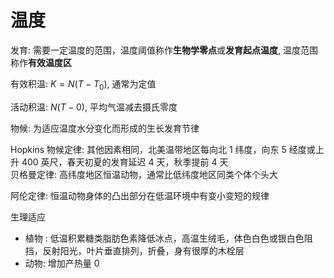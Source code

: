 # 温度

发育: 需要一定温度的范围，温度阈值称作**生物学零点**或**发育起点温度**, 温度范围称作**有效温度区**

有效积温: $K=N(T-T_0)$, 通常为定值

活动积温: $N(T-0)$, 平均气温减去摄氏零度

物候: 为适应温度水分变化而形成的生长发育节律

Hopkins 物候定律: 其他因素相同，北美温带地区每向北 1 纬度，向东 5 经度或上升 400 英尺，春天初夏的发育延迟 4 天，秋季提前 4 天\
贝格曼定律: 高纬度地区恒温动物，通常比低纬度地区同类个体个头大

阿伦定律: 恒温动物身体的凸出部分在低温环境中有变小变短的规律

生理适应

- 植物 : 低温积累糖类脂肪色素降低冰点，高温生绒毛，体色白色或银白色阻挡，反射阳光，叶片垂直排列，折叠，身有很厚的木栓层
- 动物: 增加产热量 0